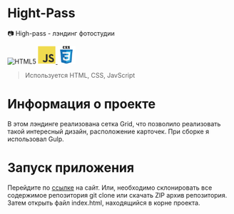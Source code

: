 # Hight-Pass
📷 High-pass - лэндинг фотостудии

![HTML5](https://img.shields.io/badge/html5-%23E34F26.svg?style=for-the-badge&logo=html5&logoColor=white)    <!-- JavaScript --><a href="https://developer.mozilla.org/en-US/docs/Web/JavaScript" target="_blank" rel="noreferrer"><img src="https://raw.githubusercontent.com/devicons/devicon/master/icons/javascript/javascript-original.svg" alt="javascript" height="40"/> </a><!-- CSS --><a href="https://www.w3schools.com/css/" target="_blank" rel="noreferrer"><img src="https://raw.githubusercontent.com/devicons/devicon/master/icons/css3/css3-original-wordmark.svg" alt="css3" height="40"/> </a>

> Используется HTML, CSS, JavScript
> 
# Информация о проекте
В этом лэндинге реализована сетка Grid, что позволило реализовать такой интересный дизайн, расположение карточек. При сборке я использовал Gulp.

# Запуск приложения
Перейдите по  [ссылке](https://epankratoff.github.io/Hight-Pass/) на сайт.
Или, необходимо склонировать все содержимое репозитория git clone <this repo> или скачать ZIP архив репозитория. Затем открыть файл index.html, находящийся в корне проекта.
